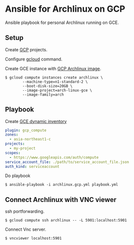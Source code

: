 # Ansible for Archlinux on GCP

Ansible playbook for personal Archlinux running on GCE.

## Setup

Create [GCP][1] projects.

Configure [gcloud][2] command.

Create GCE instance with [GCP Archlinux image][3].

    $ gcloud compute instances create archlinux \
            --machine-type=n1-standard-2 \
            --boot-disk-size=20GB \
            --image-project=arch-linux-gce \
            --image-family=arch

## Playbook

Create [GCE dynamic inventory][4]

```yaml
plugin: gcp_compute
zones:
  - asia-northeast1-c
projects:
  - my-project
scopes:
  - https://www.googleapis.com/auth/compute
service_account_file: ./path/to/service_account_file.json
auth_kind: serviceaccount
```

Do playbook

    $ ansible-playbook -i archlinux.gcp.yml playbook.yml

## Connect Archlinux with VNC viewer

ssh portforwarding.

    $ gcloud compute ssh archlinux -- -L 5901:localhost:5901

Connect Vnc server.

    $ vncviewer localhost:5901

[1]: https://console.cloud.google.com
[2]: https://cloud.google.com/sdk/docs/
[3]: https://github.com/GoogleCloudPlatform/compute-archlinux-image-builder
[4]: https://docs.ansible.com/ansible/latest/plugins/inventory/gcp_compute.html

